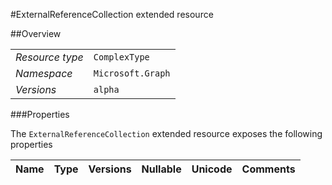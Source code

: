 #ExternalReferenceCollection extended resource

 



##Overview

|  |  | 
| :-- | :-- | 
| _Resource type_ | `ComplexType` | 
| _Namespace_ | `Microsoft.Graph` | 
| _Versions_ | `alpha` | 


###Properties

The `ExternalReferenceCollection` extended resource exposes the following properties 

| Name | Type | Versions | Nullable | Unicode | Comments | 
| :-- | :-- | :-- | :-- | :-- | :-- | 




